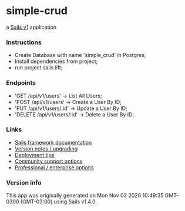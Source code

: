 # simple-crud

a [Sails v1](https://sailsjs.com) application


### Instructions
- Create Database with name 'simple_crud' in Postgres;
- Install dependencies from project;
- run project sails lift;

### Endpoints

- 'GET /api/v1/users' -> List All Users;
- 'POST /api/v1/users' -> Create a User By ID;
- 'PUT /api/v1/users/:id' -> Update a User By ID;
- 'DELETE /api/v1/users/:id' -> Delete a User By ID;


### Links

+ [Sails framework documentation](https://sailsjs.com/get-started)
+ [Version notes / upgrading](https://sailsjs.com/documentation/upgrading)
+ [Deployment tips](https://sailsjs.com/documentation/concepts/deployment)
+ [Community support options](https://sailsjs.com/support)
+ [Professional / enterprise options](https://sailsjs.com/enterprise)


### Version info

This app was originally generated on Mon Nov 02 2020 10:49:35 GMT-0300 (GMT-03:00) using Sails v1.4.0.

<!-- Internally, Sails used [`sails-generate@2.0.0`](https://github.com/balderdashy/sails-generate/tree/v2.0.0/lib/core-generators/new). -->



<!--
Note:  Generators are usually run using the globally-installed `sails` CLI (command-line interface).  This CLI version is _environment-specific_ rather than app-specific, thus over time, as a project's dependencies are upgraded or the project is worked on by different developers on different computers using different versions of Node.js, the Sails dependency in its package.json file may differ from the globally-installed Sails CLI release it was originally generated with.  (Be sure to always check out the relevant [upgrading guides](https://sailsjs.com/upgrading) before upgrading the version of Sails used by your app.  If you're stuck, [get help here](https://sailsjs.com/support).)
-->

